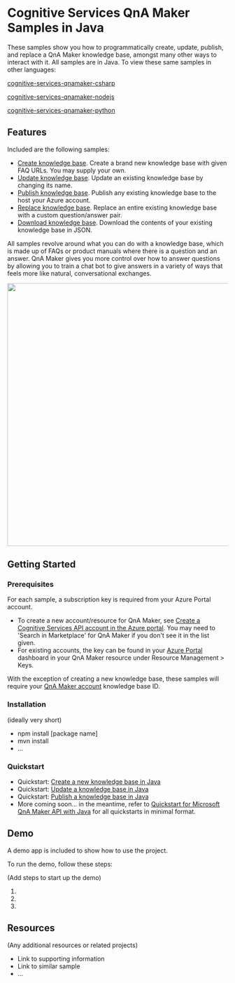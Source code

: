 # Cognitive Services QnA Maker Samples in Java

These samples show you how to programmatically create, update, publish, and replace a QnA Maker knowledge base, amongst many other ways to interact with it. All samples are in Java. To view these same samples in other languages:

[cognitive-services-qnamaker-csharp](https://github.com/Azure-Samples/cognitive-services-qnamaker-csharp)

[cognitive-services-qnamaker-nodejs](https://github.com/Azure-Samples/cognitive-services-qnamaker-nodejs)

[cognitive-services-qnamaker-python](https://github.com/Azure-Samples/cognitive-services-qnamaker-python)

## Features

Included are the following samples:

* [Create knowledge base](https://github.com/Azure-Samples/cognitive-services-qnamaker-python/blob/master/create-new-knowledge-base.java). Create a brand new knowledge base with given FAQ URLs. You may supply your own.
* [Update knowledge base](https://github.com/Azure-Samples/cognitive-services-qnamaker-python/blob/master/update-knowledge-base.java). Update an existing knowledge base by changing its name.
* [Publish knowledge base](https://github.com/Azure-Samples/cognitive-services-qnamaker-python/blob/master/publish-knowledge-base.java). Publish any existing knowledge base to the host your Azure account.
* [Replace knowledge base](https://github.com/Azure-Samples/cognitive-services-qnamaker-python/blob/master/replace-knowledge-base.java). Replace an entire existing knowledge base with a custom question/answer pair.
* [Download knowledge base](https://github.com/Azure-Samples/cognitive-services-qnamaker-python/blob/master/download-knowledge-base.java). Download the contents of your existing knowledge base in JSON.

All samples revolve around what you can do with a knowledge base, which is made up of FAQs or product manuals where there is a question and an answer. QnA Maker gives you more control over how to answer questions by allowing you to train a chat bot to give answers in a variety of ways that feels more like natural, conversational exchanges.

<img src="https://docs.microsoft.com/en-us/azure/cognitive-services/qnamaker/media/botFrameworkArch.png" width="600">

## Getting Started

### Prerequisites

For each sample, a subscription key is required from your Azure Portal account. 
* To create a new account/resource for QnA Maker, see [Create a Cognitive Services API account in the Azure portal](https://docs.microsoft.com/en-us/azure/cognitive-services/cognitive-services-apis-create-account). You may need to 'Search in Marketplace' for QnA Maker if you don't see it in the list given.  
* For existing accounts, the key can be found in your [Azure Portal](https://ms.portal.azure.com/) dashboard in your QnA Maker resource under Resource Management > Keys. 

With the exception of creating a new knowledge base, these samples will require your [QnA Maker account](https://www.qnamaker.ai/Home/MyServices) knowledge base ID. 

### Installation

(ideally very short)

- npm install [package name]
- mvn install
- ...

### Quickstart

* Quickstart: [Create a new knowledge base in Java](https://docs.microsoft.com/en-us/azure/cognitive-services/qnamaker/quickstarts/create-new-kb-java)
* Quickstart: [Update a knowledge base in Java](https://docs.microsoft.com/en-us/azure/cognitive-services/qnamaker/quickstarts/update-kb-java)
* Quickstart: [Publish a knowledge base in Java](https://docs.microsoft.com/en-us/azure/cognitive-services/qnamaker/quickstarts/publish-kb-java)
* More coming soon... in the meantime, refer to [Quickstart for Microsoft QnA Maker API with Java](https://docs.microsoft.com/en-us/azure/cognitive-services/qnamaker/quickstarts/java) for all quickstarts in minimal format.


## Demo

A demo app is included to show how to use the project.

To run the demo, follow these steps:

(Add steps to start up the demo)

1.
2.
3.

## Resources

(Any additional resources or related projects)

- Link to supporting information
- Link to similar sample
- ...

